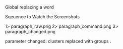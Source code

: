 Global replacing a word

Sqeuence to Watch the Screenshots

1> paragraph_raw.png
2> paragraph_command.png
3> paragraph_changed.png

parameter changed: clusters replaced with groups .
